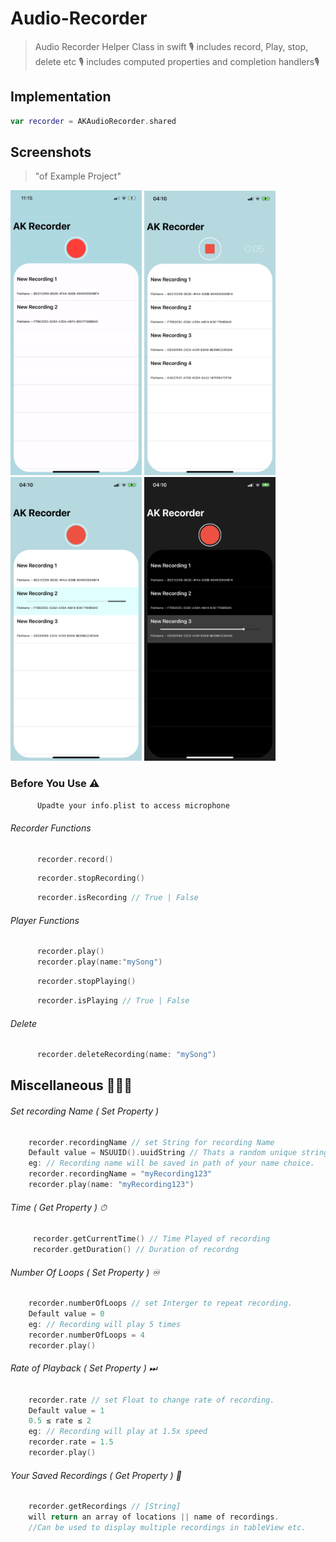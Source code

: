 # Audio-Recorder
> Audio Recorder Helper Class in swift 🎙
> includes record, Play, stop, delete etc 🎙
> includes computed properties and completion handlers🎙

## Implementation

```Swift
var recorder = AKAudioRecorder.shared
```

 ## Screenshots
 > "of Example Project"
 <p float="left">
 <img src ="Example/Assets/demo.gif" width = "210" />
 <img src ="Example/Assets/1.PNG" width = "210" /> 
 <img src ="Example/Assets/3.PNG" width = "210" />      
 <img src ="Example/Assets/2.PNG" width = "210" />
 </p>
 
 ### Before You Use ⚠️

```Swift
      Upadte your info.plist to access microphone
```

###### Recorder Functions

```Swift
      recorder.record()
```
```Swift
      recorder.stopRecording()
```
```Swift
      recorder.isRecording // True | False 
```

###### Player Functions

```Swift
      recorder.play()
      recorder.play(name:"mySong")
```
```Swift
      recorder.stopPlaying()
```
```Swift
      recorder.isPlaying // True | False 
```

###### Delete

```Swift
      recorder.deleteRecording(name: "mySong")
```

## Miscellaneous 🤷🏻‍♂️

 ###### Set recording Name ( Set Property )
 ```Swift
     recorder.recordingName // set String for recording Name
     Default value = NSUUID().uuidString // Thats a random unique string 
     eg: // Recording name will be saved in path of your name choice.
     recorder.recordingName = "myRecording123"   
     recorder.play(name: "myRecording123")
```

###### Time ( Get Property ) ⏱
```Swift
     recorder.getCurrentTime() // Time Played of recording
     recorder.getDuration() // Duration of recordng
```
  
 ###### Number Of Loops ( Set Property ) ♾
 ```Swift
     recorder.numberOfLoops // set Interger to repeat recording. 
     Default value = 0
     eg: // Recording will play 5 times
     recorder.numberOfLoops = 4   
     recorder.play()
```

 ###### Rate of Playback ( Set Property ) ⏭
 ```Swift
     recorder.rate // set Float to change rate of recording.
     Default value = 1
     0.5 ≤ rate ≤ 2
     eg: // Recording will play at 1.5x speed
     recorder.rate = 1.5
     recorder.play()
```

 ###### Your Saved Recordings ( Get Property ) 🔰
 ```Swift
     recorder.getRecordings // [String]
     will return an array of locations || name of recordings.
     //Can be used to display multiple recordings in tableView etc.
```     




